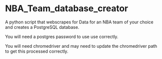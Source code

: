 # NBA_Team_database_creator
A python script that webscrapes for Data for an NBA team of your choice and creates a PostgreSQL database. 

You will need a postgres password to use use correctly.

You will need chromedriver and may need to update the chromedriver path to get this processed correctly. 
